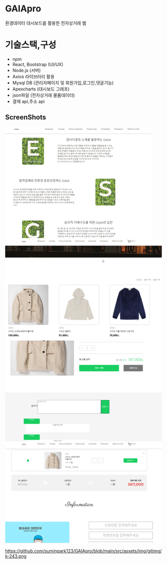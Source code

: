 # GAIApro

환경데이터 대시보드를 활용한 전자상거래 웹

# 기술스택,구성

- npm
- React, Bootstrap (UI/UX)
- Node.js (서버)
- Axios 라이브러리 활용
- Mysql DB (관리자페이지 및 회원가입,로그인,댓글기능)
- Apexcharts (대시보드 그래프)
- json파일 (전자상거래 물품데이터)
- 결제 api,주소 api

## ScreenShots

![alt text](https://github.com/suminpark123/GAIApro/blob/main/src/assets/img/gitimg/K-243.png)
![alt text](https://github.com/suminpark123/GAIApro/blob/main/src/assets/img/gitimg/K-244.png)
![alt text](https://github.com/suminpark123/GAIApro/blob/main/src/assets/img/gitimg/K-245.png)
![alt text](https://github.com/suminpark123/GAIApro/blob/main/src/assets/img/gitimg/K-246.png)

https://github.com/suminpark123/GAIApro/blob/main/src/assets/img/gitimg/k-243.png
